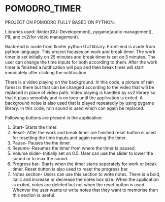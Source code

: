 # POMODRO_TIMER
PROJECT ON POMODRO FULLY BASED ON PYTHON.

Libraries used: tkinter(GUI Developement), pygame(audio management), PIL and cv2(for video management).

Back-end is made from tkinter python GUI library. Front-end is made from python language.
This project focuses on work and break timer. The work timer is set initially on 25 minutes and break timer is set on 5 minutes. The user can change the time inputs for both according to them. After the work timer is finished a notification will pop and then break timer will start immdiately after clicking the notification.

There is a video playing on the background. In this code, a picture of rain forest is there but that can be changed according to the video that will be replaced in place of video path. Video playing is handled by cv2 library so that it plays smoothly and is on loop until the application is exited.
A background noise is also used that is played repeatedly by using pygame library. In this code, rain sound is used which can again be replaced.

Following buttons are present in the application:
1) Start- Starts the timer.
2) Reset- After the work and break timer are finished reset button is used for resetting the time inputs and again running the timer.
3) Pause- Pauses the the timer.
4) Resume- Resumes the timer from where the timer is paused.
5) Volume slider- Initially set on 0.5. User can use the slider to lower the sound or to max the sound.
6) Progress bar- Starts when the timer starts seperately for work or break timer. Reset button is also used to reset the progress bar.
7) Notes section- Users can use this section to write notes. There is a bold, italic and increase or decrease the notes box size. When the application is exited, notes are deleted but not when the reset button is used. Whenver the user wants to write notes that they want to memorise then this section is useful.
 
